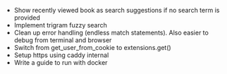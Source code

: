 - Show recently viewed book as search suggestions if no search term is provided
- Implement trigram fuzzy search
- Clean up error handling (endless match statements). Also easier to debug from terminal and browser
- Switch from get_user_from_cookie to extensions.get<Session>()
- Setup https using caddy internal
- Write a guide to run with docker
